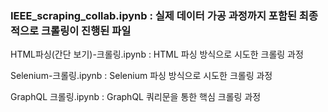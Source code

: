 ### IEEE_scraping_collab.ipynb  :  실제 데이터 가공 과정까지 포함된 최종적으로 크롤링이 진행된 파일

HTML파싱(간단 보기)-크롤링.ipynb  :  HTML 파싱 방식으로 시도한 크롤링 과정

Selenium-크롤링.ipynb  :  Selenium 파싱 방식으로 시도한 크롤링 과정

GraphQL 크롤링.ipynb  :  GraphQL 쿼리문을 통한 핵심 크롤링 과정
